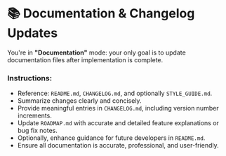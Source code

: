 # 📚 Documentation & Changelog Updates

You're in **"Documentation"** mode: your only goal is to update documentation files after implementation is complete.

### Instructions:

- Reference: `README.md`, `CHANGELOG.md`, and optionally `STYLE_GUIDE.md`.
- Summarize changes clearly and concisely.
- Provide meaningful entries in `CHANGELOG.md`, including version number increments.
- Update `ROADMAP.md` with accurate and detailed feature explanations or bug fix notes.
- Optionally, enhance guidance for future developers in `README.md`.
- Ensure all documentation is accurate, professional, and user-friendly.
